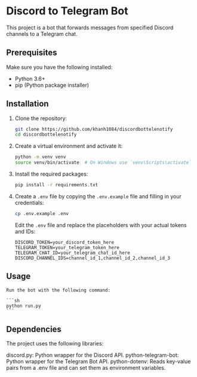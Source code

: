 # Discord to Telegram Bot

This project is a bot that forwards messages from specified Discord channels to a Telegram chat.

## Prerequisites

Make sure you have the following installed:

-   Python 3.6+
-   pip (Python package installer)

## Installation

1. Clone the repository:

    ```sh
    git clone https://github.com/khanh1084/discordbottelenotify
    cd discordbottelenotify
    ```

2. Create a virtual environment and activate it:

    ```sh
    python -m venv venv
    source venv/bin/activate  # On Windows use `venv\Scripts\activate`
    ```

3. Install the required packages:

    ```sh
    pip install -r requirements.txt
    ```

4. Create a `.env` file by copying the `.env.example` file and filling in your credentials:

    ```sh
    cp .env.example .env
    ```

    Edit the `.env` file and replace the placeholders with your actual tokens and IDs:

    ```env
    DISCORD_TOKEN=your_discord_token_here
    TELEGRAM_TOKEN=your_telegram_token_here
    TELEGRAM_CHAT_ID=your_telegram_chat_id_here
    DISCORD_CHANNEL_IDS=channel_id_1,channel_id_2,channel_id_3
    ```

## Usage

    Run the bot with the following command:

    ```sh
    python run.py
    ```

## Dependencies

The project uses the following libraries:

discord.py: Python wrapper for the Discord API.
python-telegram-bot: Python wrapper for the Telegram Bot API.
python-dotenv: Reads key-value pairs from a .env file and can set them as environment variables.
